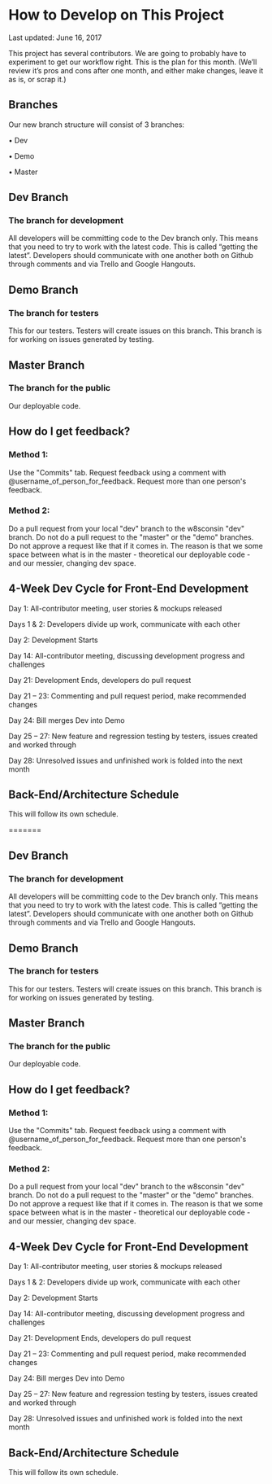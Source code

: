 # How to Develop on This Project 
<p>Last updated: June 16, 2017</p>

<p>This project has several contributors.  We are going to probably have to experiment to get our workflow right.  This is the plan for this month. (We’ll review it’s pros and cons after one month, and either make changes, leave it as is, or scrap it.)</p>

## Branches
<p>Our new branch structure will consist of 3 branches:</p>
<p>•	Dev</p>
<p>•	Demo</p>
<p>•	Master</p>

## Dev Branch 
### The branch for development
<p>All developers will be committing code to the Dev branch only.  This means that you need to try to work with the latest code.  This is called “getting the latest”.  Developers should communicate with one another both on Github through comments and via Trello and Google Hangouts.</p>

## Demo Branch
### The branch for testers
<p>This for our testers.  Testers will create issues on this branch.  This branch is for working on issues generated by testing.</p>

## Master Branch 
### The branch for the public
<p>Our deployable code.</p>

## How do I get feedback?
### Method 1:
Use the "Commits" tab.  Request feedback using a comment with @username_of_person_for_feedback.  Request more than one person's feedback. 
### Method 2:
Do a pull request from your local "dev" branch to the w8sconsin "dev" branch.  Do not do a pull request to the "master" or the "demo" branches.  Do not approve a request like that if it comes in.  The reason is that we some space between what is in the master - theoretical our deployable code - and our messier, changing dev space.

## 4-Week Dev Cycle for Front-End Development 
<p>Day 1: All-contributor meeting, user stories & mockups released</p>
<p>Days 1 & 2: Developers divide up work, communicate with each other</p>
<p>Day 2: Development Starts</p>
<p>Day 14: All-contributor meeting, discussing development progress and challenges</p>
<p>Day 21: Development Ends, developers do pull request</p>
<p>Day 21 – 23: Commenting and pull request period, make recommended changes</p>
<p>Day 24: Bill merges Dev into Demo</p>
<p>Day 25 – 27: New feature and regression testing by testers, issues created and worked through</p>
<p>Day 28: Unresolved issues and unfinished work is folded into the next month</p>

## Back-End/Architecture Schedule
<p>This will follow its own schedule.</p>
=======

## Dev Branch 
### The branch for development
<p>All developers will be committing code to the Dev branch only.  This means that you need to try to work with the latest code.  This is called “getting the latest”.  Developers should communicate with one another both on Github through comments and via Trello and Google Hangouts.</p>

## Demo Branch
### The branch for testers
<p>This for our testers.  Testers will create issues on this branch.  This branch is for working on issues generated by testing.</p>

## Master Branch 
### The branch for the public
<p>Our deployable code.</p>

## How do I get feedback?
### Method 1:
Use the "Commits" tab.  Request feedback using a comment with @username_of_person_for_feedback.  Request more than one person's feedback. 
### Method 2:
Do a pull request from your local "dev" branch to the w8sconsin "dev" branch.  Do not do a pull request to the "master" or the "demo" branches.  Do not approve a request like that if it comes in.  The reason is that we some space between what is in the master - theoretical our deployable code - and our messier, changing dev space.

## 4-Week Dev Cycle for Front-End Development 
<p>Day 1: All-contributor meeting, user stories & mockups released</p>
<p>Days 1 & 2: Developers divide up work, communicate with each other</p>
<p>Day 2: Development Starts</p>
<p>Day 14: All-contributor meeting, discussing development progress and challenges</p>
<p>Day 21: Development Ends, developers do pull request</p>
<p>Day 21 – 23: Commenting and pull request period, make recommended changes</p>
<p>Day 24: Bill merges Dev into Demo</p>
<p>Day 25 – 27: New feature and regression testing by testers, issues created and worked through</p>
<p>Day 28: Unresolved issues and unfinished work is folded into the next month</p>

## Back-End/Architecture Schedule
<p>This will follow its own schedule.</p>
